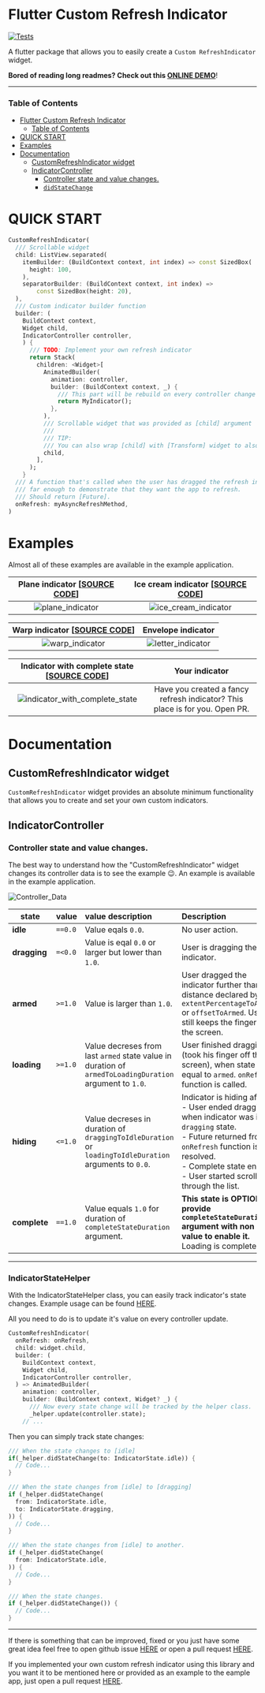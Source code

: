 # Flutter Custom Refresh Indicator
[![Tests](https://github.com/gonuit/flutter-custom-refresh-indicator/actions/workflows/test.yml/badge.svg)](https://github.com/gonuit/flutter-custom-refresh-indicator/actions/workflows/test.yml)
  
A flutter package that allows you to easily create a `Custom RefreshIndicator` widget.
  
**Bored of reading long readmes? Check out this [ONLINE DEMO](https://custom-refresh-indicator.klyta.it)**!

---

### Table of Contents

- [Flutter Custom Refresh Indicator](#flutter-custom-refresh-indicator)
  - [Table of Contents](#table-of-contents)
- [QUICK START](#quick-start)
- [Examples](#examples)
- [Documentation](#documentation)
  - [CustomRefreshIndicator widget](#customrefreshindicator-widget)
  - [IndicatorController](#indicatorcontroller)
    - [Controller state and value changes.](#controller-state-and-value-changes)
    - [`didStateChange`](#didstatechange)

# QUICK START

```dart
CustomRefreshIndicator(
  /// Scrollable widget
  child: ListView.separated(
    itemBuilder: (BuildContext context, int index) => const SizedBox(
      height: 100,
    ),
    separatorBuilder: (BuildContext context, int index) =>
        const SizedBox(height: 20),
  ),
  /// Custom indicator builder function
  builder: (
    BuildContext context,
    Widget child,
    IndicatorController controller,
    ) {
      /// TODO: Implement your own refresh indicator
      return Stack(
        children: <Widget>[
          AnimatedBuilder(
            animation: controller,
            builder: (BuildContext context, _) {
              /// This part will be rebuild on every controller change
              return MyIndicator();
            },
          ),
          /// Scrollable widget that was provided as [child] argument
          ///
          /// TIP:
          /// You can also wrap [child] with [Transform] widget to also a animate list transform (see example app)
          child,
        ],
      );
    }
  /// A function that's called when the user has dragged the refresh indicator
  /// far enough to demonstrate that they want the app to refresh.
  /// Should return [Future].
  onRefresh: myAsyncRefreshMethod,
)
```

# Examples

Almost all of these examples are available in the example application.

| Plane indicator [[SOURCE CODE](example/lib/indicators/plane_indicator.dart)] | Ice cream indicator [[SOURCE CODE](example/lib/indicators/ice_cream_indicator.dart)] |
| :--------------------------------------------------------------------------: | :----------------------------------------------------------------------------------: |
|                ![plane_indicator](readme/plane_indicator.gif)                |                ![ice_cream_indicator](readme/ice_cream_indicator.gif)                |

| Warp indicator [[SOURCE CODE](example/lib/indicators/warp_indicator.dart)] |                Envelope indicator                |
| :------------------------------------------------------------------------: | :----------------------------------------------: |
|                ![warp_indicator](readme/warp_indicator.gif)                | ![letter_indicator](readme/letter_indicator.gif) |

| Indicator with complete state [[SOURCE CODE](example/lib/indicators/check_mark_indicator.dart)] |                               Your indicator                                |
| :---------------------------------------------------------------------------------------------: | :-------------------------------------------------------------------------: |
|           ![indicator_with_complete_state](readme/indicator_with_complete_state.gif)            | Have you created a fancy refresh indicator? This place is for you. Open PR. |

# Documentation

## CustomRefreshIndicator widget

`CustomRefreshIndicator` widget provides an absolute minimum functionality that allows you to create and set your own custom indicators.

## IndicatorController

### Controller state and value changes.

The best way to understand how the "CustomRefreshIndicator" widget changes its controller data is to see the example 😉. An example is available in the example application.

![Controller_Data](readme/controller_data.gif)

| state        | value   | value description                                                                                       | Description                                                                                                                                                                                                                              |
| ------------ | :------ | :------------------------------------------------------------------------------------------------------ | :--------------------------------------------------------------------------------------------------------------------------------------------------------------------------------------------------------------------------------------- |
| **idle**     | `==0.0` | Value eqals `0.0`.                                                                                      | No user action.                                                                                                                                                                                                                          |
| **dragging** | `=<0.0` | Value is eqal `0.0` or larger but lower than `1.0`.                                                     | User is dragging the indicator.                                                                                                                                                                                                          |
| **armed**    | `>=1.0` | Value is larger than `1.0`.                                                                             | User dragged the indicator further than the distance declared by `extentPercentageToArmed` or `offsetToArmed`. User still keeps the finger on the screen.                                                                                |
| **loading**  | `>=1.0` | Value decreses from last `armed` state value in duration of `armedToLoadingDuration` argument to `1.0`. | User finished dragging (took his finger off the screen), when state was equal to `armed`. `onRefresh` function is called.                                                                                                                |
| **hiding**   | `<=1.0` | Value decreses in duration of `draggingToIdleDuration` or `loadingToIdleDuration` arguments to `0.0`.   | Indicator is hiding after:<br />- User ended dragging when indicator was in `dragging` state.<br />- Future returned from `onRefresh` function is resolved.<br />- Complete state ended.<br />- User started scrolling through the list. |
| **complete** | `==1.0` | Value equals `1.0` for duration of `completeStateDuration` argument.                                    | **This state is OPTIONAL, provide `completeStateDuration` argument with non null value to enable it.**<br /> Loading is completed.                                                                                                       |

---

### IndicatorStateHelper

With the IndicatorStateHelper class, you can easily track indicator's state changes. Example usage can be found [HERE](example/lib/indicators/check_mark_indicator.dart).

All you need to do is to update it's value on every controller update.

```dart
CustomRefreshIndicator(
  onRefresh: onRefresh,
  child: widget.child,
  builder: (
    BuildContext context,
    Widget child,
    IndicatorController controller,
  ) => AnimatedBuilder(
    animation: controller,
    builder: (BuildContext context, Widget? _) {
      /// Now every state change will be tracked by the helper class.
      _helper.update(controller.state);
    // ...
```

Then you can simply track state changes:

```dart
/// When the state changes to [idle]
if(_helper.didStateChange(to: IndicatorState.idle)) {
  // Code...
}

/// When the state changes from [idle] to [dragging]
if (_helper.didStateChange(
  from: IndicatorState.idle,
  to: IndicatorState.dragging,
)) {
  // Code...
}

/// When the state changes from [idle] to another.
if (_helper.didStateChange(
  from: IndicatorState.idle,
)) {
  // Code...
}

/// When the state changes.
if (_helper.didStateChange()) {
  // Code...
}
```
___

If there is something that can be improved, fixed or you just have some great idea feel free to open github issue [HERE](https://github.com/gonuit/flutter-custom-refresh-indicator/issues) or open a pull request [HERE](https://github.com/gonuit/flutter-custom-refresh-indicator/pulls).

If you implemented your own custom refresh indicator using this library and you want it to be mentioned here or provided as an example to the eample app, just open a pull request [HERE](https://github.com/gonuit/flutter-custom-refresh-indicator/pulls).
